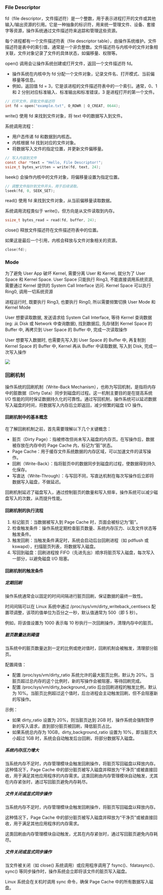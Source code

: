### File Descriptor

fd（file descriptor，文件描述符）是一个整数，用于表示进程打开的文件或其他输入/输出资源的引用。它是一种抽象的标识符，用来统一管理文件、设备、套接字等资源，操作系统通过文件描述符来追踪和管理这些资源。

每个进程都有一个文件描述符表（file descriptor table），由操作系统维护。文件描述符是表中的索引值，通常是一个非负整数。文件描述符与内核中的文件对象相关联，文件对象记录了文件的具体状态，如偏移量、权限等。

open() 调用会让操作系统创建或打开文件，返回一个文件描述符 fd。

- 操作系统在内核中为 fd 分配一个文件对象，记录文件名、打开模式、当前偏移量等信息。
- 例如，返回值 fd = 3，它是该进程的文件描述符表中的一个索引。通常，0、1 和 2 分别对应标准输入、标准输出和标准错误，3 是进程打开的第一个文件。

```c
// 打开文件，获取文件描述符
int fd = open("example.txt", O_RDWR | O_CREAT, 0644);
```

write() 使用 fd 来找到文件对象，将 text 中的数据写入到文件。

系统调用流程：

- 用户态传递 fd 和数据到内核态。
- 内核根据 fd 找到对应的文件对象。
- 将数据写入文件的指定位置，并更新文件偏移量。

```c
// 写入内容到文件
const char *text = "Hello, File Descriptor!";
ssize_t bytes_written = write(fd, text, 24);
```

lseek() 会操作内核中的文件对象，将偏移量设置为指定位置。

```c
// 调整文件指针到文件开头，用于后续读取。
lseek(fd, 0, SEEK_SET);
```

read() 使用 fd 来找到文件对象，从当前偏移量读取数据。

系统调用流程类似于 write()，但方向是从文件读取到内存。

```c
ssize_t bytes_read = read(fd, buffer, 24);
```

close() 释放文件描述符在文件描述符表中的位置。

如果这是最后一个引用，内核会释放与文件对象相关的资源。

```c
close(fd);
```

### Mode

为了避免 User App 破坏 Kernel, 需要分离 User 和 Kernel, 就分为了 User Space 和 Kernel Space. User Space 只能执行 Ring3, 不能直接调用系统资源, 需要通过 Kernel 提供的 System Call Interface 访问. Kernel Space 可以执行 Ring0, 调用一切系统资源

进程运行时, 既要执行 Ring3, 也要执行 Ring0, 所以需要频繁切换 User Mode 和 Kernel Mode

User 想要读取数据, 发送请求给 System Call Interface, 等待 Kernel 查询数据 (eg: 从 Disk 或 Network 中查询数据), 找到数据后, 先存储到 Kernel Space 的 Buffer 中, 再拷贝到 User Space 的 Buffer 中, 完成一次读取操作

User 想要写入数据时, 也需要先写入到 User Space 的 Buffer 中, 再复制到 Kernel Space 的 Buffer 中, Kernel 再从 Buffer 中读取数据, 写入到 Disk, 完成一次写入操作

![](https://note-sun.oss-cn-shanghai.aliyuncs.com/image/202401031139646.png)

### 回刷机制

操作系统的回刷机制（Write-Back Mechanism），也称为写回机制，是指将内存中的脏数据（Dirty Data）同步到磁盘的过程。这一机制主要目的是在提高系统 I/O 性能的同时保证数据持久化的可靠性。通过写回机制，操作系统可以延迟数据写入磁盘的时间，将数据写入内存后立即返回，减少频繁的磁盘 I/O 操作。

#### 回刷机制中的基本概念

在了解回刷机制之前，首先需要理解以下几个关键概念：

- 脏页（Dirty Page）：指被修改但尚未写入磁盘的内存页。在写操作后，数据被存放在内存中的 Page Cache 内，标记为“脏”状态。
- Page Cache：用于缓存文件系统数据的内存区域，可以加速文件的读写操作。
- 回刷（Write-Back）：指将脏页中的数据同步到磁盘的过程，使数据得到持久化保存。
- 写直达（Write-Through）：与写回不同，写直达机制在每次写操作后立即将数据写入磁盘，不做延迟。

回刷机制延迟了磁盘写入，通过控制脏页的数量和写入频率，操作系统可以减少磁盘写入的次数，从而提升性能。

#### 回刷机制的执行流程

1. 标记脏页：当数据被写入到 Page Cache 时，页面会被标记为“脏”。
2. 检查触发条件：操作系统定期检查脏页数量、系统内存压力、以及文件状态等触发条件。
3. 触发回刷：当触发条件满足时，系统会启动后台回刷进程（如 pdflush 或 kswapd），扫描脏页列表，将数据写入磁盘。
4. 写回到磁盘：回刷进程按 FIFO（先进先出）顺序将脏页写入磁盘，每次写入一部分，以避免磁盘 I/O 阻塞。

#### 回刷机制的触发条件

##### 定期回刷

操作系统通常会以固定的时间间隔进行脏页回刷，保证数据的最终一致性。

时间间隔可以在 Linux 系统中通过 /proc/sys/vm/dirty_writeback_centisecs 配置项调整，该项的值单位为百分之一秒，默认值通常为 500（即 5 秒）。

例如，将该值设置为 1000 表示每 10 秒执行一次回刷操作，清理内存中的脏页。

##### 脏页数量达到阈值

当系统中的脏页数量达到一定的比例或绝对值时，回刷机制会被触发，清理部分脏页。

配置阈值：

- 配置 /proc/sys/vm/dirty_ratio 系统允许的最大脏页比例，默认为 20%。当脏页超过总内存的这个比例时，新的写操作会被阻塞，等待回刷完成。
- 配置 /proc/sys/vm/dirty_background_ratio 后台回刷进程的触发比例，默认为 10%。当脏页比例超过这个值时，后台进程会主动触发回刷，但不会阻塞新的写操作。

示例：

- 如果 dirty_ratio 设置为 20%，则当脏页达到 2GB 时，操作系统会强制暂停新的写入请求，直到部分脏页被回刷，降低脏页占比。
- 如果系统总内存为 10GB，dirty_background_ratio 设置为 10%，即当脏页大小超过 1GB 时，系统会自动触发后台回刷，将部分数据写入磁盘。

##### 系统内存压力增大

当系统内存不足时，内存管理模块会触发回刷操作，将脏页写回磁盘以释放内存。这种情况下，Page Cache 中的部分脏页被写入磁盘并释放为“干净页”或被直接回收，用于满足其他应用程序的内存需求。这类回刷由内存管理模块自动触发，尤其在内存紧张时，通过写回脏页避免内存耗尽。

##### 文件关闭或显式同步操作

当系统内存不足时，内存管理模块会触发回刷操作，将脏页写回磁盘以释放内存。

这种情况下，Page Cache 中的部分脏页被写入磁盘并释放为“干净页”或被直接回收，用于满足其他应用程序的内存需求。

这类回刷由内存管理模块自动触发，尤其在内存紧张时，通过写回脏页避免内存耗尽。

##### 文件关闭或显式同步操作

当文件被关闭（如 close() 系统调用）或应用程序调用了 fsync()、fdatasync()、sync() 等同步操作时，操作系统会立即将该文件的脏页写入磁盘。

Linux 系统会在关机时调用 sync 命令，确保 Page Cache 中的所有数据写入磁盘。
